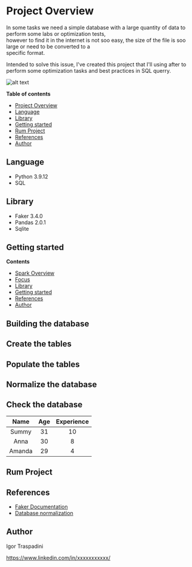 # Project Overview

In some tasks we need a simple database with a large quantity of data to perform some labs or optimization tests,        
however to find it in the internet is not soo easy, the size of the file is soo large or need to be converted to a         
specific format.       

Intended to solve this issue, I've created this project that I'll using after to perform some optimization tasks and 
best practices in SQL querry.

![alt text](https://avinash333.files.wordpress.com/2019/08/spark-architecture.png?w=960)

**Table of contents**
- [Project Overview](#project-overview)
- [Language](#language)
- [Library](#library)
- [Getting started](#getting-started)
- [Rum Project](#rum-project)
- [References](#references)
- [Author](#author)

## Language
- Python  3.9.12
- SQL

## Library
- Faker   3.4.0
- Pandas  2.0.1
- Sqlite  

## Getting started

**Contents**
- [Spark Overview](#spark-overview)
- [Focus](#focus)
- [Library](#library)
- [Getting started](#getting-started)
- [References](#references)
- [Author](#author)

## Building the database

## Create the tables

## Populate the tables

## Normalize the database

## Check the database

|  Name|Age|Experience|
|:----:|:-:|:--------:|
| Summy| 31|        10|
|  Anna| 30|         8|
|Amanda| 29|         4|

## Rum Project



## References 
- [Faker Documentation](https://faker.readthedocs.io/en/master/)
- [Database normalization](https://en.wikipedia.org/wiki/Database_normalization)


## Author

Igor Traspadini

https://www.linkedin.com/in/xxxxxxxxxxx/
